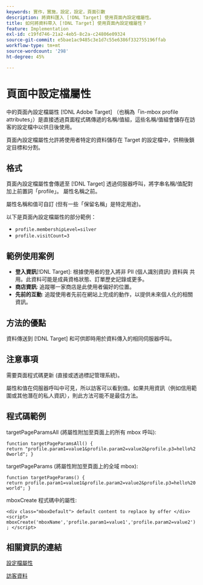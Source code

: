 ```yaml
---
keywords: 實作，實施，設定，設定，頁面引數
description: 將資料匯入 [!DNL Target] 使用頁面內設定檔屬性。
title: 如何將資料帶入 [!DNL Target] 使用頁面內設定檔屬性？
feature: Implementation
exl-id: c19fd746-21a2-4eb5-8c2a-c24806e09324
source-git-commit: e5bae1ac9485c3e1d7c55e6386f332755196ffab
workflow-type: tm+mt
source-wordcount: '298'
ht-degree: 45%

---
```


# 頁面中設定檔屬性

中的頁面內設定檔屬性 [!DNL Adobe Target] （也稱為「in-mbox profile attributes」）是直接透過頁面程式碼傳遞的名稱/值組，這些名稱/值組會儲存在訪客的設定檔中以供日後使用。

頁面內設定檔屬性允許將使用者特定的資料儲存在 Target 的設定檔中，供稍後鎖定目標和分割。

## 格式

頁面內設定檔屬性會傳遞至 [!DNL Target] 透過伺服器呼叫，將字串名稱/值配對加上前置詞「profile」。 屬性名稱之前。

屬性名稱和值可自訂 (但有一些「保留名稱」是特定用途)。

以下是頁面內設定檔屬性的部分範例：

* `profile.membershipLevel=silver`
* `profile.visitCount=3`

## 範例使用案例

* **登入資訊**[!DNL Target]: 根據使用者的登入將非 PII (個人識別資訊) 資料與 共用。此資料可能是成員資格狀態、訂單歷史記錄或更多。
* **商店資訊**: 追蹤哪一家商店是此使用者偏好的位置。
* **先前的互動**: 追蹤使用者先前在網站上完成的動作，以提供未來個人化的相關資訊。

## 方法的優點

資料傳送到 [!DNL Target] 和可供即時用於資料傳入的相同伺服器呼叫。

## 注意事項

需要頁面程式碼更新 (直接或透過標記管理系統)。

屬性和值在伺服器呼叫中可見，所以訪客可以看到值。如果共用資訊（例如信用範圍或其他潛在的私人資訊），則此方法可能不是最佳方法。

## 程式碼範例

targetPageParamsAll (將屬性附加至頁面上的所有 mbox 呼叫):

`function targetPageParamsAll() { return "profile.param1=value1&profile.param2=value2&profile.p3=hello%20world"; }`

targetPageParams (將屬性附加至頁面上的全域 mbox):

`function targetPageParams() { return profile.param1=value1&profile.param2=value2&profile.p3=hello%20world"; }`

mboxCreate 程式碼中的屬性:

`<div class="mboxDefault"> default content to replace by offer </div> <script> mboxCreate('mboxName','profile.param1=value1','profile.param2=value2'); </script>`

## 相關資訊的連結

[設定檔屬性](https://experienceleague.adobe.com/docs/target/using/audiences/visitor-profiles/profile-parameters.html)

[訪客資料](https://experienceleague.adobe.com/docs/target/using/audiences/create-audiences/categories-audiences/visitor-profile.html)
